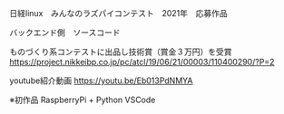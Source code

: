 日経linux　みんなのラズパイコンテスト　2021年　応募作品

バックエンド側　ソースコード

ものづくり系コンテストに出品し技術賞（賞金３万円）を受賞 https://project.nikkeibp.co.jp/pc/atcl/19/06/21/00003/110400290/?P=2

youtube紹介動画 https://youtu.be/Eb013PdNMYA

※初作品
RaspberryPi + Python
VSCode
